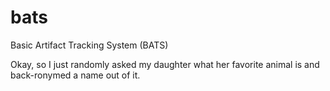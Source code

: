 # bats
Basic Artifact Tracking System (BATS)

Okay, so I just randomly asked my daughter what her favorite animal is and back-ronymed a name out of it.
